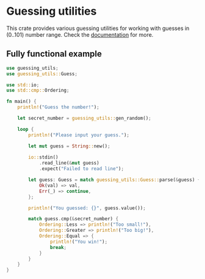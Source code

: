 # Guessing utilities

This crate provides various guessing utilities for working with guesses in (0..101) number range.
Check the [documentation](https://docs.rs/guessing_utils/latest/guessing_utils/) for more.

## Fully functional example

```rust
use guessing_utils;
use guessing_utils::Guess;

use std::io;
use std::cmp::Ordering;

fn main() {
    println!("Guess the number!");

    let secret_number = guessing_utils::gen_random();

    loop {
        println!("Please input your guess.");

        let mut guess = String::new();
        
        io::stdin()
            .read_line(&mut guess)
            .expect("Failed to read line");

        let guess: Guess = match guessing_utils::Guess::parse(&guess) {
            Ok(val) => val,
            Err(_) => continue,
        };

        println!("You guessed: {}", guess.value());

        match guess.cmp(&secret_number) {
            Ordering::Less => println!("Too small!"),
            Ordering::Greater => println!("Too big!"),
            Ordering::Equal => {
                println!("You win!");
                break;
            }
        }
    }
}
```